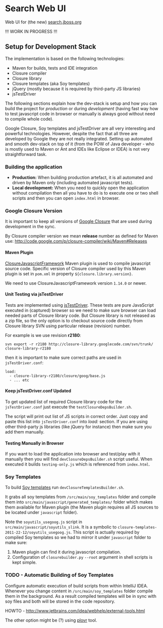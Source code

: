 # Search Web UI

Web UI for (the new) [search.jboss.org](http://search.jboss.org/)

!!! WORK IN PROGRESS !!!

## Setup for Development Stack

The implementation is based on the following technologies:

- Maven for builds, tests and IDE integration
- Closure compiler
- Closure library
- Closure templates (aka Soy templates)
- jQuery (mostly because it is required by third-party JS libraries)
- jsTestDriver

The following sections explain how the dev-stack is setup and how you can build the project for _production_ or during _development_ (having fast way how to test javascript code in browser or manually is always good without need to compile whole code).

Google Closure, Soy templates and jsTestDriver are all very interesting and powerful technologies. However, despite the fact that all three are developed by Google they are not really integrated. Setting up automated and smooth dev-stack on top of it (from the POW of Java developer - who is mostly used to Maven or Ant and IDEs like Eclipse or IDEA) is not very straightforward task.

### Building the application

- **Production:** When building production artefact, it is all automated and driven by Maven only (including automated javascript tests).
- **Local development:** When you need to quickly open the application without compilation then all you have to do is to execute one or two shell scripts and then you can open `index.html` in browser.

### Google Closure Version

It is important to keep all versions of [Google Closure](https://developers.google.com/closure) that are used during development in the sync.

By Closure compiler version we mean **release** number as defined for Maven use:
<http://code.google.com/p/closure-compiler/wiki/Maven#Releases>

#### Maven Plugin

[ClosureJavascriptFramework](https://github.com/jlgrock/ClosureJavascriptFramework) Maven plugin is used to compile javascript source code. Specific version of Closure compiler used by this Maven plugin is set in `pom.xml` in property `${closure.library.version}`.

We need to use ClosureJavascriptFramework version `1.14.0` or newer.

#### Unit Testing via jsTestDriver

Tests are implemented using [jsTestDriver](http://code.google.com/p/js-test-driver/). These tests are pure JavaScript executed in (captured) browser so we need to make sure
browser can load needed parts of Closure library code. But Closure library is not released as a zip file, so the only option is to checkout source code directly from Closure library SVN using particular release (revision) number.

For example is we use revision **r2180**:

```
svn export -r r2180 http://closure-library.googlecode.com/svn/trunk/ closure-library-r2180
```

then it is important to make sure correct paths are used in `jsTestDriver.conf`:

```
load:
  - closure-library-r2180/closure/goog/base.js
  - ... etc
```

#### Keep jsTestDriver.conf Updated

To get updated list of required Closure library code for the `jsTestDriver.conf` just execute the `testClosureDepsBuilder.sh`.

The script will print out list of JS scripts in correct order. Just copy and paste this list into `jsTestDriver.conf` into _load:_ section. If you are using other third-party js libraries
(like jQuery for instance) then make sure you add them manually.

#### Testing Manually in Browser

If you want to load the application into browser and test/play with it manually then you will find `devClosureDepsBuilder.sh` script useful. When executed it builds `testing-only.js` which is referenced from `index.html`. 

### Soy Templates

To build [Soy templates](https://developers.google.com/closure/templates/) run `devClosureTemplatesBuilder.sh`.

It grabs all soy templates from `/src/main/soy_templates` folder and compile them into `src/main/javascript/generated_templates/` folder which makes them available for Maven plugin (the Maven plugin requires all JS sources to be located under `javascript` folder).

Note the `soyutils_usegoog.js` script in `src/main/javascript/soyutils_slink`. It is a symbolic to `closure-templates-2011-22-12/soyutils_usegoog.js`. This script is actually required by compiled Soy templates so we had to mirror it under `javascript` folder to make sure:

1. Maven plugin can find it during javascript compilation.
2. Configuration of `closurebuilder.py` `--root` argument in shell scripts is kept simple.

### TODO - Automatic Building of Soy Templates 

Configure automatic execution of build scripts from within IntelliJ IDEA. Whenever you change content in `/src/main/soy_templates` folder compile them in the background. As a result compiled templates will be in sync with soy files and both will be stored in the code repository. 

HOWTO - <http://www.jetbrains.com/idea/webhelp/external-tools.html>

The other option might be (?) using [plovr](http://plovr.com) tool.